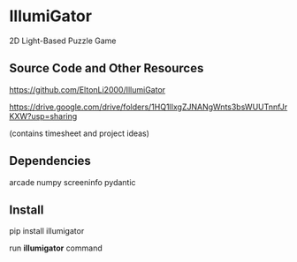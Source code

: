 # IllumiGator
2D Light-Based Puzzle Game

## Source Code and Other Resources
https://github.com/EltonLi2000/IllumiGator

https://drive.google.com/drive/folders/1HQ1lIxgZJNANgWnts3bsWUUTnnfJrKXW?usp=sharing

(contains timesheet and project ideas)

## Dependencies
arcade
numpy
screeninfo
pydantic

## Install
pip install illumigator

run **illumigator** command
